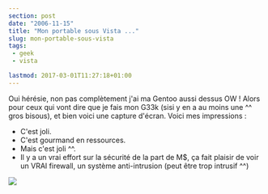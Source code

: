 ```yaml
---
section: post
date: "2006-11-15"
title: "Mon portable sous Vista ..."
slug: mon-portable-sous-vista
tags:
 - geek
 - vista

lastmod: 2017-03-01T11:27:18+01:00
---
```


Oui hérésie, non pas complètement j'ai ma Gentoo aussi dessus OW ! Alors pour ceux qui vont dire que je fais mon G33k (sisi y en a au moins une ^^ gros bisous), et bien voici une capture d'écran. Voici mes impressions :

  * C'est joli.
  * C'est gourmand en ressources.
  * Mais c'est joli ^^.
  * Il y a un vrai effort sur la sécurité de la part de M$, ça fait plaisir de voir un VRAI firewall, un système anti-intrusion (peut être trop intrusif ^^)

![](/images/screens/vista_screen1.jpg)
